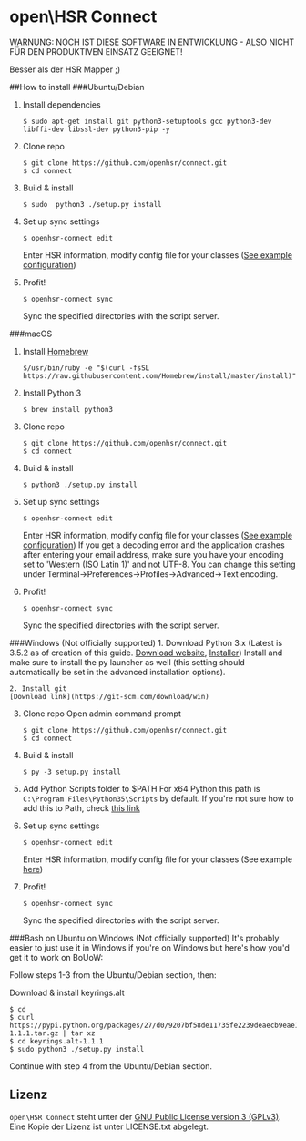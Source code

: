 # open\HSR Connect

WARNUNG: NOCH IST DIESE SOFTWARE IN ENTWICKLUNG - ALSO NICHT FÜR DEN PRODUKTIVEN EINSATZ GEEIGNET!

Besser als der HSR Mapper ;)

##How to install
###Ubuntu/Debian
1. Install dependencies

    ```
    $ sudo apt-get install git python3-setuptools gcc python3-dev libffi-dev libssl-dev python3-pip -y
    ```

2. Clone repo

    ```
    $ git clone https://github.com/openhsr/connect.git
    $ cd connect
    ```
	
3. Build & install

    ```
    $ sudo  python3 ./setup.py install
    ```
	
4. Set up sync settings

    ```
    $ openhsr-connect edit
    ```
	
    Enter HSR information, modify config file for your classes ([See example configuration](https://github.com/openhsr/connect/blob/master/docs/config.example.yaml))

5. Profit!

    ```
    $ openhsr-connect sync
    ```
	
    Sync the specified directories with the script server.


###macOS
1. Install [Homebrew](http://brew.sh/)

    ```
    $/usr/bin/ruby -e "$(curl -fsSL https://raw.githubusercontent.com/Homebrew/install/master/install)"
    ```
	

2. Install Python 3

    ```
    $ brew install python3
    ```

3. Clone repo

    ```
    $ git clone https://github.com/openhsr/connect.git
    $ cd connect
    ```

	
4. Build & install

    ```
    $ python3 ./setup.py install
    ```

	
5. Set up sync settings

    ```
    $ openhsr-connect edit
    ```
	
    Enter HSR information, modify config file for your classes ([See example configuration](https://github.com/openhsr/connect/blob/master/docs/config.example.yaml))
    If you get a decoding error and the application crashes after entering your email address, make sure you have your encoding set to 'Western (ISO Latin 1)' and not UTF-8. You can change this setting under Terminal->Preferences->Profiles->Advanced->Text encoding.

6. Profit!

    ```
    $ openhsr-connect sync
    ```
	
    Sync the specified directories with the script server.


###Windows (Not officially supported)
    1. Download Python 3.x (Latest is 3.5.2 as of creation of this guide. [Download website](https://www.python.org/downloads/release/python-352/), [Installer](https://www.python.org/ftp/python/3.5.2/python-3.5.2-amd64.exe))
    Install and make sure to install the py launcher as well (this setting should automatically be set in the advanced installation options).

    2. Install git
    [Download link](https://git-scm.com/download/win)

3. Clone repo
    Open admin command prompt

    ```
    $ git clone https://github.com/openhsr/connect.git
    $ cd connect
    ```
	

4. Build & install

    ```
    $ py -3 setup.py install
    ```
	

5. Add Python Scripts folder to $PATH
    For x64 Python this path is ```C:\Program Files\Python35\Scripts``` by default. If you're not sure how to add this to Path, check [this link](http://www.computerhope.com/issues/ch000549.htm)

6. Set up sync settings

    ```
    $ openhsr-connect edit
    ```
	
    Enter HSR information, modify config file for your classes (See example [here](https://github.com/openhsr/connect/blob/master/docs/config.example.yaml))

7. Profit!

    ```
    $ openhsr-connect sync
    ```
	
    Sync the specified directories with the script server.

###Bash on Ubuntu on Windows (Not officially supported)
It's probably easier to just use it in Windows if you're on Windows but here's how you'd get it to work on BoUoW:

Follow steps 1-3 from the Ubuntu/Debian section, then:

Download & install keyrings.alt

```
$ cd
$ curl https://pypi.python.org/packages/27/d0/9207bf58de11735fe2239deaecb9eae1084e2887077a700ac8aa27bd8159/keyrings.alt-1.1.1.tar.gz | tar xz
$ cd keyrings.alt-1.1.1
$ sudo python3 ./setup.py install
```

Continue with step 4 from the Ubuntu/Debian section.


 
## Lizenz

```open\HSR Connect``` steht unter der [GNU Public License version 3 (GPLv3)](https://www.gnu.org/licenses/gpl-3.0.html). Eine Kopie der Lizenz ist unter LICENSE.txt abgelegt.
